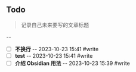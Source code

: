 ## Todo

> 记录自己未来要写的文章标题

--
- [ ] **不换行** -- 2023-10-23 15:41 #write
- [ ] **test** -- 2023-10-23 15:41 #write
- [ ] **介绍 Obsidian 用法** -- 2023-10-23 15:39 #write